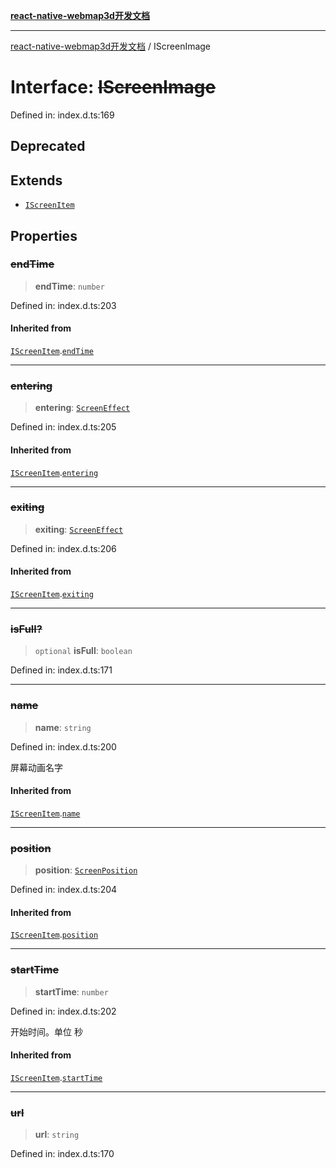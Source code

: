 [**react-native-webmap3d开发文档**](../README.md)

***

[react-native-webmap3d开发文档](../globals.md) / IScreenImage

# Interface: ~~IScreenImage~~

Defined in: index.d.ts:169

## Deprecated

## Extends

- [`IScreenItem`](IScreenItem.md)

## Properties

### ~~endTime~~

> **endTime**: `number`

Defined in: index.d.ts:203

#### Inherited from

[`IScreenItem`](IScreenItem.md).[`endTime`](IScreenItem.md#endtime)

***

### ~~entering~~

> **entering**: [`ScreenEffect`](ScreenEffect.md)

Defined in: index.d.ts:205

#### Inherited from

[`IScreenItem`](IScreenItem.md).[`entering`](IScreenItem.md#entering)

***

### ~~exiting~~

> **exiting**: [`ScreenEffect`](ScreenEffect.md)

Defined in: index.d.ts:206

#### Inherited from

[`IScreenItem`](IScreenItem.md).[`exiting`](IScreenItem.md#exiting)

***

### ~~isFull?~~

> `optional` **isFull**: `boolean`

Defined in: index.d.ts:171

***

### ~~name~~

> **name**: `string`

Defined in: index.d.ts:200

屏幕动画名字

#### Inherited from

[`IScreenItem`](IScreenItem.md).[`name`](IScreenItem.md#name)

***

### ~~position~~

> **position**: [`ScreenPosition`](../enumerations/ScreenPosition.md)

Defined in: index.d.ts:204

#### Inherited from

[`IScreenItem`](IScreenItem.md).[`position`](IScreenItem.md#position)

***

### ~~startTime~~

> **startTime**: `number`

Defined in: index.d.ts:202

开始时间。单位 秒

#### Inherited from

[`IScreenItem`](IScreenItem.md).[`startTime`](IScreenItem.md#starttime)

***

### ~~url~~

> **url**: `string`

Defined in: index.d.ts:170
